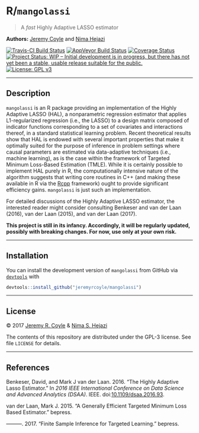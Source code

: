 
<!-- README.md is generated from README.Rmd. Please edit that file -->
R/`mangolassi`
==============

> A *fast* Highly Adaptive LASSO estimator

**Authors:** [Jeremy Coyle](https://github.com/jeremyrcoyle) and [Nima Hejazi](http://nimahejazi.org)

[![Travis-CI Build Status](https://travis-ci.org/jeremyrcoyle/mangolassi.svg?branch=master)](https://travis-ci.org/jeremyrcoyle/mangolassi) [![AppVeyor Build Status](https://ci.appveyor.com/api/projects/status/github/jeremyrcoyle/mangolassi?branch=master&svg=true)](https://ci.appveyor.com/project/jeremyrcoyle/mangolassi) [![Coverage Status](https://img.shields.io/codecov/c/github/jeremyrcoyle/mangolassi/master.svg)](https://codecov.io/github/jeremyrcoyle/mangolassi?branch=master) [![Project Status: WIP – Initial development is in progress, but there has not yet been a stable, usable release suitable for the public.](http://www.repostatus.org/badges/latest/wip.svg)](http://www.repostatus.org/#wip) [![License: GPL v3](https://img.shields.io/badge/License-GPL%20v3-blue.svg)](http://www.gnu.org/licenses/gpl-3.0)

------------------------------------------------------------------------

Description
-----------

`mangolassi` is an R package providing an implementation of the Highly Adaptive LASSO (HAL), a nonparametric regression estimator that applies L1-regularized regression (i.e., the LASSO) to a design matrix composed of indicator functions corresponding to a set of covariates and interactions thereof, in a standard statistical learning problem. Recent theoretical results show that HAL is endowed with several important properties that make it optimally suited for the purpose of inference in problem settings where causal parameters are estimated via data-adaptive techniques (i.e., machine learning), as is the case within the framework of Targeted Minimum Loss-Based Estimation (TMLE). While it is certainly possible to implement HAL purely in R, the computationally intensive nature of the algorithm suggests that writing core routines in C++ (and making these available in R via the [Rcpp](http://www.rcpp.org/) framework) ought to provide significant efficiency gains. `mangolassi` is just such an implementation.

For detailed discussions of the Highly Adaptive LASSO estimator, the interested reader might consider consulting Benkeser and van der Laan (2016), van der Laan (2015), and van der Laan (2017).

**This project is still in its infancy. Accordingly, it will be regularly updated, possibly with breaking changes. For now, use only at your own risk.**

------------------------------------------------------------------------

Installation
------------

<!--
For standard use, we recommend installing the package from
[CRAN](https://cran.r-project.org/) via


```r
install.packages("mangolassi")
```
-->
You can install the development version of `mangolassi` from GitHub via [`devtools`](https://www.rstudio.com/products/rpackages/devtools/) with

``` r
devtools::install_github("jeremyrcoyle/mangolassi")
```

------------------------------------------------------------------------

License
-------

© 2017 [Jeremy R. Coyle](https://github.com/jeremyrcoyle) & [Nima S. Hejazi](http://nimahejazi.org)

The contents of this repository are distributed under the GPL-3 license. See file `LICENSE` for details.

------------------------------------------------------------------------

References
----------

Benkeser, David, and Mark J van der Laan. 2016. “The Highly Adaptive Lasso Estimator.” In *2016 IEEE International Conference on Data Science and Advanced Analytics (DSAA)*. IEEE. doi:[10.1109/dsaa.2016.93](https://doi.org/10.1109/dsaa.2016.93).

van der Laan, Mark J. 2015. “A Generally Efficient Targeted Minimum Loss Based Estimator.” bepress.

———. 2017. “Finite Sample Inference for Targeted Learning.” bepress.
